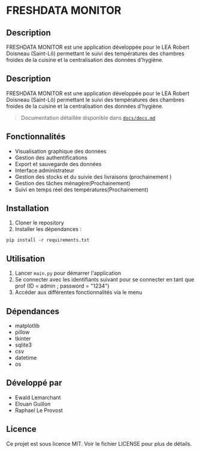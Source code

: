 # FRESHDATA MONITOR

## Description
FRESHDATA MONITOR est une application développée pour le LEA Robert Doisneau (Saint-Lô) permettant le suivi des températures des chambres froides de la cuisine et la centralisation des données d'hygiène.

## Description
FRESHDATA MONITOR est une application développée pour le LEA Robert Doisneau (Saint-Lô) permettant le suivi des températures des chambres froides de la cuisine et la centralisation des données d'hygiène.

> Documentation détaillée disponible dans [`docs/docs.md`](docs/docs.md)

## Fonctionnalités
- Visualisation graphique des données
- Gestion des authentifications
- Export et sauvegarde des données
- Interface administrateur
- Gestion des stocks et du suivie des livraisons (prochainement )
- Gestion des tâches ménagère(Prochainement)
- Suivi en temps réel des températures(Prochainement)

## Installation
1. Cloner le repository
2. Installer les dépendances :
```
pip install -r requirements.txt
```

## Utilisation
1. Lancer `main.py` pour démarrer l'application
2. Se connecter avec les identifiants suivant pour se connecter en tant que prof (ID = admin ; password = "1234")
3. Accéder aux différentes fonctionnalités via le menu

## Dépendances
- matplotlib
- pillow
- tkinter
- sqlite3
- csv
- datetime
- os

## Développé par
- Ewald Lemarchant
- Elouan Guillon  
- Raphael Le Provost

##

## Licence
Ce projet est sous licence MIT. Voir le fichier LICENSE pour plus de détails.